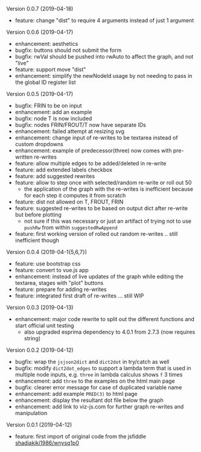 Version 0.0.7 (2019-04-18)

* feature: change "dist" to require 4 arguments instead of just 1 argument


Version 0.0.6 (2019-04-17)

* enhancement: aesthetics
* bugfix: buttons should not submit the form
* bugfix: rwVal should be pushed into rwAuto to affect the graph, and not "live"
* feature: support move "dist"
* enhancement: simplify the newNodeId usage by not needing to pass in the global ID register list


Version 0.0.5 (2019-04-17)

* bugfix: FRIN to be on input
* enhancement: add an example
* bugfix: node T is now included
* bugfix: nodes FRIN/FROUT/T now have separate IDs
* enhancement: failed attempt at resizing svg
* enhancement: change input of re-writes to be textarea instead of custom dropdowns
* enhancement: example of predecessor(three) now comes with pre-written re-writes
* feature: allow multiple edges to be added/deleted in re-write
* feature: add extended labels checkbox
* feature: add suggested rewrites
* feature: allow to step once with selected/random re-write or roll out 50
    * the application of the graph with the re-writes is inefficient because for each step it computes it from scratch
* feature: dist not allowed on T, FROUT, FRIN
* feature: suggested re-writes to be based on output dict after re-write but before plotting
    * not sure if this was necessary or just an artifact of trying not to use `pushRw` from within `suggestedRwAppend`
* feature: first working version of rolled out random re-writes .. still inefficient though


Version 0.0.4 (2019-04-1{5,6,7})

* feature: use bootstrap css
* feature: convert to vue.js app
* enhancement: instead of live updates of the graph while editing the textarea, stages with "plot" buttons
* feature: prepare for adding re-writes
* feature: integrated first draft of re-writes ... still WIP

Version 0.0.3 (2019-04-13)

* enhancement: major code rewrite to split out the different functions and start official unit testing
    * also upgraded esprima dependency to 4.0.1 from 2.7.3 (now requires string)


Version 0.0.2 (2019-04-12)

* bugfix: wrap the `jsjson2dict` and `dict2dot` in try/catch as well
* bugfix: modify `dict2dot_edges` to support a lambda term that is used in multiple node inputs, e.g. `three` in lambda calculus shows `f` 3 times
* enhancement: add `three` to the examples on the html main page
* bugfix: clearer error message for case of duplicated variable name
* enhancement: add example `PRED(3)` to html page
* enhancement: display the resultant dot file below the graph
* enhancement: add link to viz-js.com for further graph re-writes and manipulation


Version 0.0.1 (2019-04-12)

* feature: first import of original code from the jsfiddle [shadiakiki1986/wnysq1p0](https://jsfiddle.net/shadiakiki1986/wnysq1p0/)
